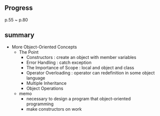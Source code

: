 ## Progress
p.55 ~ p.80

## summary
- More Object-Oriented Concepts
  - The Point
    - Constructors : create an object with member variables
    - Error Handling : catch exception
    - The Importance of Scope : local and object and class
    - Operator Overloading : operator can redefinition in some object language
    - Multiple Inheritance
    - Object Operations  
  - memo
    - necessary to design a program that object-oriented programming
    - make constructors on work
